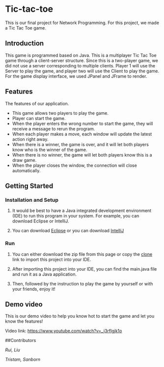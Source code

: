 # Tic-tac-toe

This is our final project for Network Programming. For this project, we made a Tic Tac Toe game. 

## Introduction

This game is programmed based on Java. This is a multiplayer Tic Tac Toe game through a client-server structure.  Since this is a two-player game, we did not use a server corresponding to multiple clients. Player 1 will use the Server to play the game, and player two will use the Client to play the game. For the game display interface, we used JPanel and JFrame to render.

## Features

The features of our application.

- This game allows two players to play the game.
- Player can start the game.
- When the player enters the wrong number to start the game, they will receive a message to rerun the program.
- When each player makes a move, each window will update the latest action right away.
- When there is a winner, the game is over, and it will let both players know who is the winner of the game.
- When there is no winner, the game will let both players know this is a draw game.
- When the player closes the window, the connection will close automatically.

## Getting Started

### Installation and Setup

1. It would be best to have a Java integrated development environment (IDE) to run this program in your system. For example, you can download Eclipse or IntelliJ.

2. You can download [Eclipse](https://www.eclipse.org/downloads/) or you can download [IntelliJ](https://www.jetbrains.com/idea/download/)

### Run

1. You can either download the zip file from this page or copy the [clone](https://github.com/sanbornt1atwit/networkingproject.git) link to import this project into your IDE.

2. After importing this project into your IDE, you can find the main.java file and run it as a Java application.

3. Then, followed by the instruction to play the game by yourself or with your friends, enjoy it!

## Demo video

This is our demo video to help you know hot to start the game and let you know the features!

Video link: https://www.youtube.com/watch?v=_j3rflgjk1o

##Contributors

*Rui, Liu*

*Tristam, Sanborn*
